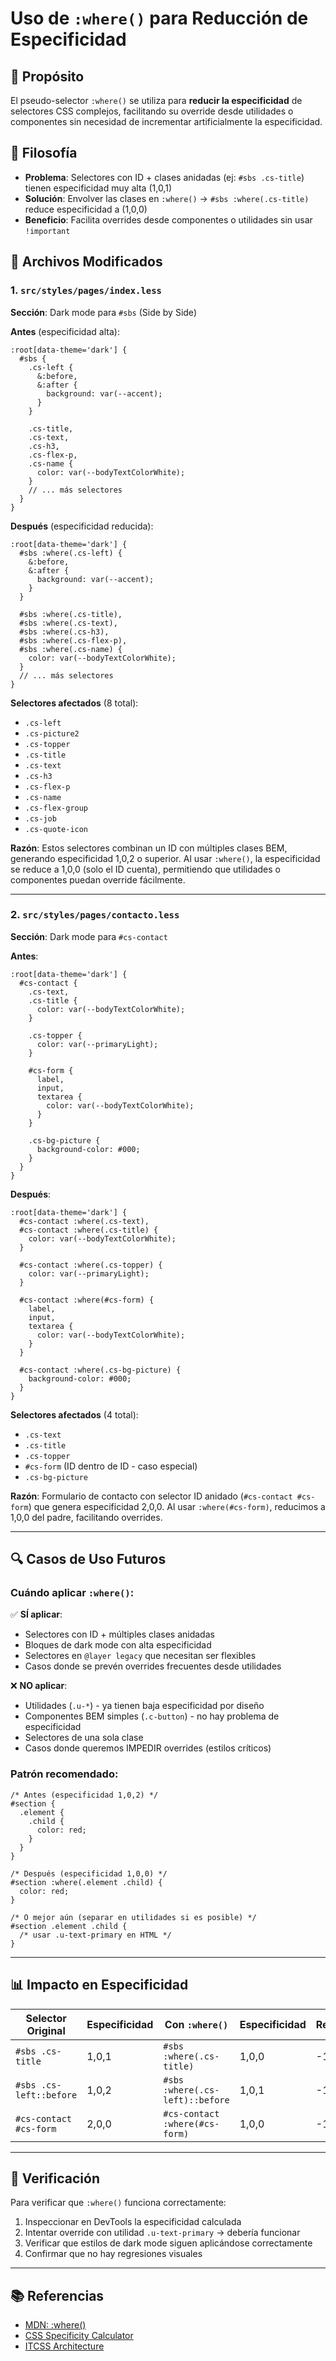 # Uso de `:where()` para Reducción de Especificidad

## 📌 Propósito

El pseudo-selector `:where()` se utiliza para **reducir la especificidad** de selectores CSS complejos, facilitando su override desde utilidades o componentes sin necesidad de incrementar artificialmente la especificidad.

## 🎯 Filosofía

- **Problema**: Selectores con ID + clases anidadas (ej: `#sbs .cs-title`) tienen especificidad muy alta (1,0,1)
- **Solución**: Envolver las clases en `:where()` → `#sbs :where(.cs-title)` reduce especificidad a (1,0,0)
- **Beneficio**: Facilita overrides desde componentes o utilidades sin usar `!important`

## 📂 Archivos Modificados

### 1. `src/styles/pages/index.less`

**Sección**: Dark mode para `#sbs` (Side by Side)

**Antes** (especificidad alta):

```less
:root[data-theme='dark'] {
  #sbs {
    .cs-left {
      &:before,
      &:after {
        background: var(--accent);
      }
    }

    .cs-title,
    .cs-text,
    .cs-h3,
    .cs-flex-p,
    .cs-name {
      color: var(--bodyTextColorWhite);
    }
    // ... más selectores
  }
}
```

**Después** (especificidad reducida):

```less
:root[data-theme='dark'] {
  #sbs :where(.cs-left) {
    &:before,
    &:after {
      background: var(--accent);
    }
  }

  #sbs :where(.cs-title),
  #sbs :where(.cs-text),
  #sbs :where(.cs-h3),
  #sbs :where(.cs-flex-p),
  #sbs :where(.cs-name) {
    color: var(--bodyTextColorWhite);
  }
  // ... más selectores
}
```

**Selectores afectados** (8 total):

- `.cs-left`
- `.cs-picture2`
- `.cs-topper`
- `.cs-title`
- `.cs-text`
- `.cs-h3`
- `.cs-flex-p`
- `.cs-name`
- `.cs-flex-group`
- `.cs-job`
- `.cs-quote-icon`

**Razón**: Estos selectores combinan un ID con múltiples clases BEM, generando especificidad 1,0,2 o superior. Al usar `:where()`, la especificidad se reduce a 1,0,0 (solo el ID cuenta), permitiendo que utilidades o componentes puedan override fácilmente.

---

### 2. `src/styles/pages/contacto.less`

**Sección**: Dark mode para `#cs-contact`

**Antes**:

```less
:root[data-theme='dark'] {
  #cs-contact {
    .cs-text,
    .cs-title {
      color: var(--bodyTextColorWhite);
    }

    .cs-topper {
      color: var(--primaryLight);
    }

    #cs-form {
      label,
      input,
      textarea {
        color: var(--bodyTextColorWhite);
      }
    }

    .cs-bg-picture {
      background-color: #000;
    }
  }
}
```

**Después**:

```less
:root[data-theme='dark'] {
  #cs-contact :where(.cs-text),
  #cs-contact :where(.cs-title) {
    color: var(--bodyTextColorWhite);
  }

  #cs-contact :where(.cs-topper) {
    color: var(--primaryLight);
  }

  #cs-contact :where(#cs-form) {
    label,
    input,
    textarea {
      color: var(--bodyTextColorWhite);
    }
  }

  #cs-contact :where(.cs-bg-picture) {
    background-color: #000;
  }
}
```

**Selectores afectados** (4 total):

- `.cs-text`
- `.cs-title`
- `.cs-topper`
- `#cs-form` (ID dentro de ID - caso especial)
- `.cs-bg-picture`

**Razón**: Formulario de contacto con selector ID anidado (`#cs-contact #cs-form`) que genera especificidad 2,0,0. Al usar `:where(#cs-form)`, reducimos a 1,0,0 del padre, facilitando overrides.

---

## 🔍 Casos de Uso Futuros

### Cuándo aplicar `:where()`:

✅ **SÍ aplicar**:

- Selectores con ID + múltiples clases anidadas
- Bloques de dark mode con alta especificidad
- Selectores en `@layer legacy` que necesitan ser flexibles
- Casos donde se prevén overrides frecuentes desde utilidades

❌ **NO aplicar**:

- Utilidades (`.u-*`) - ya tienen baja especificidad por diseño
- Componentes BEM simples (`.c-button`) - no hay problema de especificidad
- Selectores de una sola clase
- Casos donde queremos IMPEDIR overrides (estilos críticos)

### Patrón recomendado:

```less
/* Antes (especificidad 1,0,2) */
#section {
  .element {
    .child {
      color: red;
    }
  }
}

/* Después (especificidad 1,0,0) */
#section :where(.element .child) {
  color: red;
}

/* O mejor aún (separar en utilidades si es posible) */
#section .element .child {
  /* usar .u-text-primary en HTML */
}
```

---

## 📊 Impacto en Especificidad

| Selector Original       | Especificidad | Con `:where()`                  | Especificidad | Reducción |
| ----------------------- | ------------- | ------------------------------- | ------------- | --------- |
| `#sbs .cs-title`        | 1,0,1         | `#sbs :where(.cs-title)`        | 1,0,0         | -1 clase  |
| `#sbs .cs-left::before` | 1,0,2         | `#sbs :where(.cs-left)::before` | 1,0,1         | -1 clase  |
| `#cs-contact #cs-form`  | 2,0,0         | `#cs-contact :where(#cs-form)`  | 1,0,0         | -1 ID     |

---

## 🧪 Verificación

Para verificar que `:where()` funciona correctamente:

1. Inspeccionar en DevTools la especificidad calculada
2. Intentar override con utilidad `.u-text-primary` → debería funcionar
3. Verificar que estilos de dark mode siguen aplicándose correctamente
4. Confirmar que no hay regresiones visuales

---

## 📚 Referencias

- [MDN: :where()](https://developer.mozilla.org/en-US/docs/Web/CSS/:where)
- [CSS Specificity Calculator](https://specificity.keegan.st/)
- [ITCSS Architecture](https://www.xfive.co/blog/itcss-scalable-maintainable-css-architecture/)
